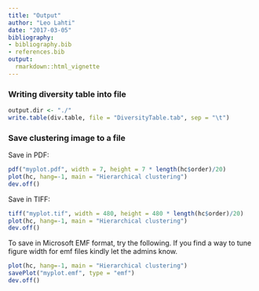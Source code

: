 ```yaml
---
title: "Output"
author: "Leo Lahti"
date: "2017-03-05"
bibliography: 
- bibliography.bib
- references.bib
output: 
  rmarkdown::html_vignette
---
```

<!--
  %\VignetteEngine{knitr::rmarkdown}
  %\VignetteIndexEntry{microbiome tutorial - output}
  %\usepackage[utf8]{inputenc}
  %\VignetteEncoding{UTF-8}  
-->


### Writing diversity table into file


```r
output.dir <- "./"
write.table(div.table, file = "DiversityTable.tab", sep = "\t")
```

### Save clustering image to a file

Save in PDF:


```r
pdf("myplot.pdf", width = 7, height = 7 * length(hc$order)/20)
plot(hc, hang=-1, main = "Hierarchical clustering")
dev.off()
```

Save in TIFF:


```r
tiff("myplot.tif", width = 480, height = 480 * length(hc$order)/20)
plot(hc, hang=-1, main = "Hierarchical clustering")
dev.off()
```

To save in Microsoft EMF format, try the following. If you find a
way to tune figure width for emf files kindly let the admins know.


```r
plot(hc, hang=-1, main = "Hierarchical clustering")
savePlot("myplot.emf", type = "emf")
dev.off()
```

